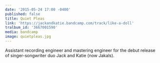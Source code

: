 ```yaml
---
date: '2015-05-24 17:00 -0400'
published: false
title: Quiet Pleas
link: 'https://jackandkatie.bandcamp.com/track/like-a-doll'
tralbum_id: '3667001590'
media: bandcamp
image: quietpleas.jpg
---
```

Assistant recording engineer and mastering engineer for the debut release of singer-songwriter duo Jack and Katie (now Jakals).
